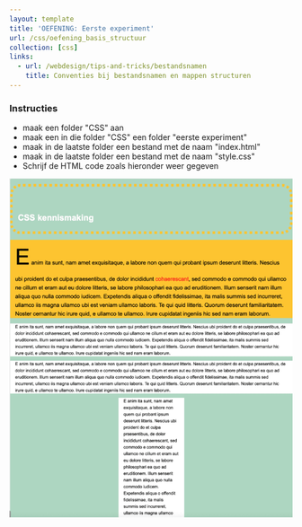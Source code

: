 ```yaml
---
layout: template
title: 'OEFENING: Eerste experiment'
url: /css/oefening_basis_structuur
collection: [css]
links:
  - url: /webdesign/tips-and-tricks/bestandsnamen
    title: Conventies bij bestandsnamen en mappen structuren
---
```

<div class="highlight">
    <h3>Instructies</h3>
    <ul>
        <li>maak een folder "CSS" aan</li>
        <li>maak een in die folder "CSS" een folder "eerste experiment"</li>
        <li>maak in de laatste folder een bestand met de naam "index.html"</li>
        <li>maak in de laatste folder een bestand met de naam "style.css"</li>
        <li>Schrijf de HTML code zoals hieronder weer gegeven</li>
    </ul>
</div>

<img src="images/oefening_eerste_experiment.png" />